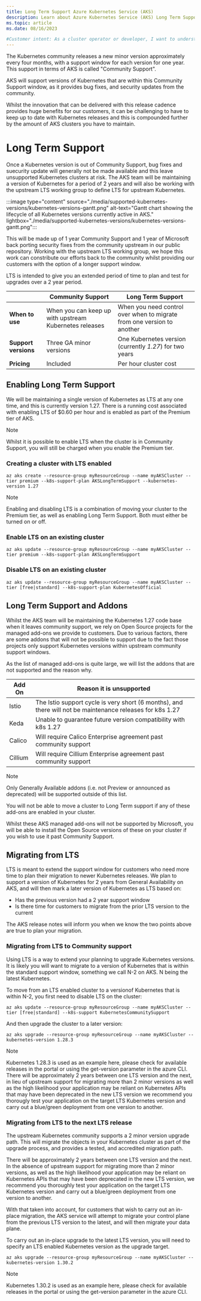 ```yaml
---
title: Long Term Support Azure Kubernetes Service (AKS)
description: Learn about Azure Kubernetes Service (AKS) Long Term Support for Kubernetes
ms.topic: article
ms.date: 08/16/2023

#Customer intent: As a cluster operator or developer, I want to understand how Long Term Support for Kubernetes on AKS works.
---
```



The Kubernetes community releases a new minor version approximately every four months, with a support window for each version for one year.  This support in terms of AKS is called "Community Support".

AKS will support versions of Kubernetes that are within this Community Support window, as it provides bug fixes, and security updates from the community.

Whilst the innovation that can be delivered with this release cadence provides huge benefits for our customers, it can be challenging to have to keep up to date with Kubernetes releases and this is compounded further by the amount of AKS clusters you have to maintain.  

# Long Term Support

Once a Kubernetes version is out of Community Support, bug fixes and suecurity update will generally not be made available and this leave unsupported Kubernetes clusters at risk.  The AKS team will be maintaining a version of Kubernetes for a period of 2 years and will also be working with the upstream LTS working group to define LTS for upstream Kubernetes. 

:::image type="content" source="./media/supported-kubernetes-versions/kubernetes-versions-gantt.png" alt-text="Gantt chart showing the lifecycle of all Kubernetes versions currently active in AKS." lightbox="./media/supported-kubernetes-versions/kubernetes-versions-gantt.png":::

This will be made up of 1 year Community Support and 1 year of Microsoft back porting security fixes from the community upstream in our public repository.  Working with the upstream LTS working group, we hope this work can constribute our efforts back to the community whilst providing our customers with the option of a longer support window.

LTS is intended to give you an extended period of time to plan and test for upgrades over a 2 year period.

|   | Community Support  |Long Term Support   |
|---|---|---|
| **When to use** | When you can keep up with upstream Kubernetes releases | When you need control over when to migrate from one version to another  |
|  **Support versions** | Three GA minor versions | One Kubernetes version (currently *1.27*) for two years  |
|  **Pricing** | Included  |  Per hour cluster cost |


## Enabling Long Term Support

We will be maintaining a single version of Kubernetes as LTS at any one time, and this is currently version 1.27.  There is a running cost associated with enabling LTS of $0.60 per hour and is enabled as part of the Premium tier of AKS.

> [!NOTE]
> Whilst it is possible to enable LTS when the cluster is in Community Support, you will still be charged when you enable the Premium tier.

### Creating a cluster with LTS enabled
```
az aks create --resource-group myResourceGroup --name myAKSCluster --tier premium --k8s-support-plan AKSLongTermSupport --kubernetes-version 1.27
```

> [!NOTE]
> Enabling and disabling LTS is a combination of moving your cluster to the Premium tier, as well as enabling Long Term Support.  Both must either be turned on or off.

### Enable LTS on an existing cluster
```
az aks update --resource-group myResourceGroup --name myAKSCluster --tier premium --k8s-support-plan AKSLongTermSupport
```

### Disable LTS on an existing cluster
```
az aks update --resource-group myResourceGroup --name myAKSCluster --tier [free|standard] --k8s-support-plan KubernetesOfficial
```

## Long Term Support and Addons
Whilst the AKS team will be maintaining the Kubernetes 1.27 code base when it leaves community support, we rely on Open Source projects for the managed add-ons we provide to customers.  Due to various factors, there are some addons that will not be possible to support due to the fact those projects only support Kubernetes versions within upstream community support windows.

As the list of managed add-ons is quite large, we will list the addons that are not supported and the reason why.

|  Add On  | Reason it is unsupported |
---|---|
| Istio |  The Istio support cycle is very short (6 months), and there will not be maintenance releases for k8s 1.27 |
 | Keda | Unable to guarantee future version compatibility with k8s 1.27 |
| Calico  |  Will require Calico Enterprise agreement past community support |
| Cillium  |  Will require Cillium Enterprise agreement past community support |

> [!NOTE]
> Only Generally Available addons (i.e. not Preview or announced as deprecated) will be supported outside of this list.


You will not be able to move a cluster to Long Term support if any of these add-ons are enabled in your cluster.  

Whilst these AKS managed add-ons will not be supported by Microsoft, you will be able to install the Open Source versions of these on your cluster if you wish to use it past Community Support.


## Migrating from LTS 
LTS is meant to extend the support window for customers who need more time to plan their migration to newer Kubernetes releases.  We plan to support a version of Kubernetes for 2 years from General Availability on AKS, and will then mark a later version of Kubernetes as LTS based on:

* Has the previous version had a 2 year support window
* Is there time for customers to migrate from the prior LTS version to the current

The AKS release notes will inform you when we know the two points above are true to plan your migration.

### Migrating from LTS to Community support
Using LTS is a way to extend your planning to upgrade Kubernetes versions. It is likely you will want to migrate to a version of Kubernetes that is within the standard support window, something we call N-2 on AKS.  N being the latest Kubernetes.  

To move from an LTS enabled cluster to a versionof Kubernetes that is within N-2, you first need to disable LTS on the cluster:

```
az aks update --resource-group myResourceGroup --name myAKSCluster --tier [free|standard] --k8s-support KubernetesCommunitySupport
```

And then upgrade the cluster to a later version:

```
az aks upgrade --resource-group myResourceGroup --name myAKSCluster --kubernetes-version 1.28.3
```
> [!NOTE]
> Kubernetes 1.28.3 is used as an example here, please check for available releases in the portal or using the get-version parameter in the azure CLI.
There will be approximately 2 years between one LTS version and the next, in lieu of upstream support for migrating more than 2 minor versions as well as the high likelihood your application may be reliant on Kubernetes APIs that may have been deprecated in the new LTS version we recommend you thorougly test your application on the target LTS Kubernetes version and carry out a blue/green deployment from one version to another.

### Migrating from LTS to the next LTS release
The upstream Kubernetes community supports a 2 minor version upgrade path.  This will migrate the objects in your Kubernetes cluster as part of the upgrade process, and provides a tested, and accredited migration path.

There will be approximately 2 years between one LTS version and the next. In the absence of upstream support for migrating more than 2 minor versions, as well as the high likelihood your application may be reliant on Kubernetes APIs that may have been deprecated in the new LTS version, we recommend you thoroughly test your application on the target LTS Kubernetes version and carry out a blue/green deployment from one version to another.


With that taken into account, for customers that wish to carry out an in-place migration, the AKS service will attempt to migrate your control plane from the previous LTS version to the latest, and will then migrate your data plane.

To carry out an in-place upgrade to the latest LTS version, you will need to specify an LTS enabled Kubernetes version as the upgrade target.

```
az aks upgrade --resource-group myResourceGroup --name myAKSCluster --kubernetes-version 1.30.2
```

> [!NOTE]
> Kubernetes 1.30.2 is used as an example here, please check for available releases in the portal or using the get-version parameter in the azure CLI.



[add-ons]: integrations.md#add-ons